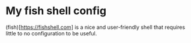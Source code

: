# My fish shell config

(fish)[https://fishshell.com] is a nice and user-friendly shell that requires little to no configuration
to be useful.
